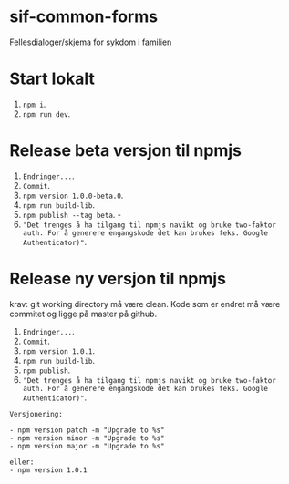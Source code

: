 # sif-common-forms

Fellesdialoger/skjema for sykdom i familien

# Start lokalt

1. `npm i`.
2. `npm run dev`.

# Release beta versjon til npmjs

1. `Endringer...`.
2. `Commit`.
3. `npm version 1.0.0-beta.0`.
4. `npm run build-lib`.
5. `npm publish --tag beta`. -
6. `"Det trenges å ha tilgang til npmjs navikt og bruke two-faktor auth. For å generere engangskode det kan brukes feks. Google Authenticator)"`.

# Release ny versjon til npmjs

krav: git working directory må være clean. Kode som er endret må være commitet og ligge på master på github.

1. `Endringer...`.
2. `Commit`.
3. `npm version 1.0.1`.
4. `npm run build-lib`.
5. `npm publish`.
6. `"Det trenges å ha tilgang til npmjs navikt og bruke two-faktor auth. For å generere engangskode det kan brukes feks. Google Authenticator)"`.

```
Versjonering:

- npm version patch -m "Upgrade to %s"
- npm version minor -m "Upgrade to %s"
- npm version major -m "Upgrade to %s"

eller:
- npm version 1.0.1

```
